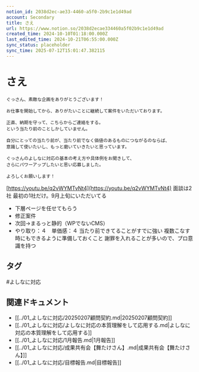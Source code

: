 ```yaml
---
notion_id: 2038d2ec-ae33-4460-a5f0-2b9c1e1d49ad
account: Secondary
title: さえ
url: https://www.notion.so/2038d2ecae334460a5f02b9c1e1d49ad
created_time: 2024-10-10T01:18:00.000Z
last_edited_time: 2024-10-21T06:55:00.000Z
sync_status: placeholder
sync_time: 2025-07-12T15:01:47.382115
---
```

# さえ

```plain text
ぐっさん、素敵な企画をありがとうございます！

お仕事を開始してから、ありがたいことに継続して案件をいただいております。

正直、納期を守って、こちらからご連絡をする。
という当たり前のことしかしていません。

自分にとっての当たり前が、当たり前でなく価値のあるものにつながるのならば、
意識して使いたいし、もっと磨いていきたいと思っています。

ぐっさんのよしなに対応の基本の考え方や具体例をお聞きして、
さらにパワーアップしたいと思い応募しました。

よろしくお願いします！
```
[https://youtu.be/q2vWYMTvNt4](https://youtu.be/q2vWYMTvNt4)
面談は2社
最初の1社だけ。9月上旬にいただいてる
- 下層ページを任せてもらう
- 修正案件
- 次回→まるっと静的（WPでないCMS）
- やり取り：４　単価感：４
当たり前できてることがすでに強い
複数こなす時にもできるように準備しておくこと
謝罪を入れることが多いので、プロ意識を持つ

## タグ

#よしなに対応 

## 関連ドキュメント

- [[../01_よしなに対応/20250207顧問契約.md|20250207顧問契約]]
- [[../01_よしなに対応/よしなに対応の本質理解をして応用する.md|よしなに対応の本質理解をして応用する]]
- [[../01_よしなに対応/1月報告.md|1月報告]]
- [[../01_よしなに対応/成果共有会【舞たけさん】.md|成果共有会【舞たけさん】]]
- [[../01_よしなに対応/目標報告.md|目標報告]]
